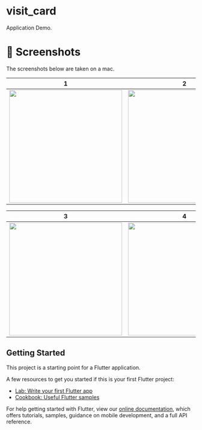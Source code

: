 # visit_card

Application Demo.

# 📸 Screenshots
The screenshots below are taken on a mac.

| 1 | 2|
|------|-------|
|<img src="./assets/screenshot/1.png" width="300">|<img src="./assets/screenshot/2.png" width="300">|

| 3 | 4|
|------|-------|
|<img src="./assets/screenshot/3.png" width="300">|<img src="assets/screenshot/4.png" width="300">|

## Getting Started

This project is a starting point for a Flutter application.

A few resources to get you started if this is your first Flutter project:

- [Lab: Write your first Flutter app](https://flutter.dev/docs/get-started/codelab)
- [Cookbook: Useful Flutter samples](https://flutter.dev/docs/cookbook)

For help getting started with Flutter, view our
[online documentation](https://flutter.dev/docs), which offers tutorials,
samples, guidance on mobile development, and a full API reference.

